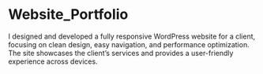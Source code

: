 # Website_Portfolio
I designed and developed a fully responsive WordPress website for a client, focusing on clean design, easy navigation, and performance optimization. The site showcases the client’s services and provides a user-friendly experience across devices.
